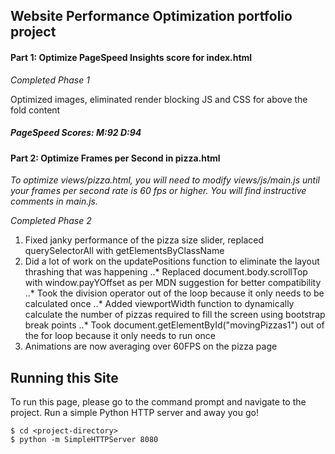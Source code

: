 ## Website Performance Optimization portfolio project

#### Part 1: Optimize PageSpeed Insights score for index.html

*Completed Phase 1*

Optimized images, eliminated render blocking JS and CSS for above the fold content

##### PageSpeed Scores: M:92 D:94

#### Part 2: Optimize Frames per Second in pizza.html

*To optimize views/pizza.html, you will need to modify views/js/main.js until your frames per second rate is 60 fps or higher. You will find instructive comments in main.js.*

*Completed Phase 2*

1. Fixed janky performance of the pizza size slider, replaced querySelectorAll with getElementsByClassName
2. Did a lot of work on the updatePositions function to eliminate the layout thrashing that was happening
..* Replaced document.body.scrollTop with window.payYOffset as per MDN suggestion for better compatibility
..* Took the division operator out of the loop because it only needs to be calculated once
..* Added viewportWidth function to dynamically calculate the number of pizzas required to fill the screen using bootstrap break points
..* Took document.getElementById("movingPizzas1") out of the for loop because it only needs to run once
3. Animations are now averaging over 60FPS on the pizza page

## Running this Site
To run this page, please go to the command prompt and navigate to the project. Run a simple Python HTTP server and away you go!

```
$ cd <project-directory>
$ python -m SimpleHTTPServer 8080
```
